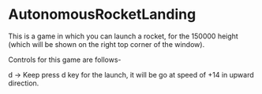 # AutonomousRocketLanding

This is a game in which you can launch a rocket, for the 150000 height (which will be shown on the right top corner of the window).

Controls for this game are follows-

d  -> Keep press d key for the launch, it will be go at speed of +14 in upward direction.



